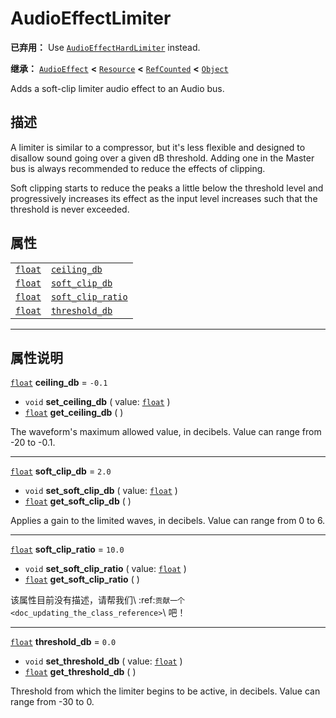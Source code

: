 <!-- ⚠ 请勿编辑本文件 ⚠ -->
<!-- 本文档使用脚本从 WeDot 引擎源码仓库生成。 -->
<!-- 生成脚本：https://github.com/WeDot-Engine/WeDot/tree/4.3/doc/tools/make_md.py； -->
<!-- 原文件：https://github.com/WeDot-Engine/WeDot/tree/4.3/doc/classes/AudioEffectLimiter.xml。 -->

<div id="_class_audioeffectlimiter"></div>

# AudioEffectLimiter

**已弃用：** Use [`AudioEffectHardLimiter`](class_audioeffecthardlimiter.md) instead.

**继承：** [`AudioEffect`](class_audioeffect.md) **<** [`Resource`](class_resource.md) **<** [`RefCounted`](class_refcounted.md) **<** [`Object`](class_object.md)

Adds a soft-clip limiter audio effect to an Audio bus.

## 描述

A limiter is similar to a compressor, but it's less flexible and designed to disallow sound going over a given dB threshold. Adding one in the Master bus is always recommended to reduce the effects of clipping.

Soft clipping starts to reduce the peaks a little below the threshold level and progressively increases its effect as the input level increases such that the threshold is never exceeded.

## 属性

|||
|:-:|:--|
| [`float`](class_float.md) | [`ceiling_db`](class_audioeffectlimiter.md#class_audioeffectlimiter_property_ceiling_db)           | ``-0.1`` |
| [`float`](class_float.md) | [`soft_clip_db`](class_audioeffectlimiter.md#class_audioeffectlimiter_property_soft_clip_db)       | ``2.0``  |
| [`float`](class_float.md) | [`soft_clip_ratio`](class_audioeffectlimiter.md#class_audioeffectlimiter_property_soft_clip_ratio) | ``10.0`` |
| [`float`](class_float.md) | [`threshold_db`](class_audioeffectlimiter.md#class_audioeffectlimiter_property_threshold_db)       | ``0.0``  |

<!-- rst-class:: classref-section-separator -->

---

## 属性说明

<div id="_class_audioeffectlimiter_property_ceiling_db"></div>

[`float`](class_float.md) **ceiling_db** = ``-0.1`` <div id="class_audioeffectlimiter_property_ceiling_db"></div>

- `void` **set_ceiling_db** ( value: [`float`](class_float.md) )
- [`float`](class_float.md) **get_ceiling_db** ( )

The waveform's maximum allowed value, in decibels. Value can range from -20 to -0.1.

<!-- rst-class:: classref-item-separator -->

---

<div id="_class_audioeffectlimiter_property_soft_clip_db"></div>

[`float`](class_float.md) **soft_clip_db** = ``2.0`` <div id="class_audioeffectlimiter_property_soft_clip_db"></div>

- `void` **set_soft_clip_db** ( value: [`float`](class_float.md) )
- [`float`](class_float.md) **get_soft_clip_db** ( )

Applies a gain to the limited waves, in decibels. Value can range from 0 to 6.

<!-- rst-class:: classref-item-separator -->

---

<div id="_class_audioeffectlimiter_property_soft_clip_ratio"></div>

[`float`](class_float.md) **soft_clip_ratio** = ``10.0`` <div id="class_audioeffectlimiter_property_soft_clip_ratio"></div>

- `void` **set_soft_clip_ratio** ( value: [`float`](class_float.md) )
- [`float`](class_float.md) **get_soft_clip_ratio** ( )

该属性目前没有描述，请帮我们\ :ref:`贡献一个 <doc_updating_the_class_reference>`\ 吧！

<!-- rst-class:: classref-item-separator -->

---

<div id="_class_audioeffectlimiter_property_threshold_db"></div>

[`float`](class_float.md) **threshold_db** = ``0.0`` <div id="class_audioeffectlimiter_property_threshold_db"></div>

- `void` **set_threshold_db** ( value: [`float`](class_float.md) )
- [`float`](class_float.md) **get_threshold_db** ( )

Threshold from which the limiter begins to be active, in decibels. Value can range from -30 to 0.

[^virtual]: 本方法通常需要用户覆盖才能生效。
[^const]: 本方法无副作用，不会修改该实例的任何成员变量。
[^vararg]: 本方法除了能接受在此处描述的参数外，还能够继续接受任意数量的参数。
[^constructor]: 本方法用于构造某个类型。
[^static]: 调用本方法无需实例，可直接使用类名进行调用。
[^operator]: 本方法描述的是使用本类型作为左操作数的有效运算符。
[^bitfield]: 这个值是由下列位标志构成位掩码的整数。
[^void]: 无返回值。
